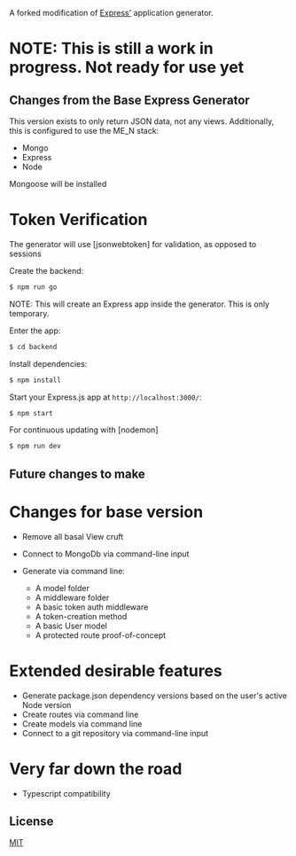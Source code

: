A forked modification of [Express'](https://www.npmjs.com/package/express) application generator.

# NOTE: This is still a work in progress. Not ready for use yet

## Changes from the Base Express Generator

This version exists to only return JSON data, not any views.
Additionally, this is configured to use the ME_N stack:
- Mongo
- Express
- Node

Mongoose will be installed

# Token Verification

The generator will use [jsonwebtoken] for validation, as opposed to sessions

Create the backend:

```bash
$ npm run go
```

NOTE: This will create an Express app inside the generator. This is only temporary.

Enter the app:

```bash
$ cd backend
```

Install dependencies:

```bash
$ npm install
```

Start your Express.js app at `http://localhost:3000/`:

```bash
$ npm start
```

For continuous updating with [nodemon]

```bash
$ npm run dev
```

## Future changes to make

# Changes for base version

- Remove all basal View cruft
- Connect to MongoDb via command-line input

- Generate via command line:
    - A model folder
    - A middleware folder
    - A basic token auth middleware
    - A token-creation method
    - A basic User model
    - A protected route proof-of-concept

# Extended desirable features

- Generate package.json dependency versions based on the user's active Node version
- Create routes via command line
- Create models via command line
- Connect to a git repository via command-line input

# Very far down the road

- Typescript compatibility

## License

[MIT](LICENSE)
